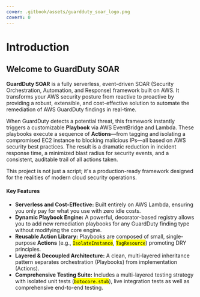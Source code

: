 ```yaml
---
cover: .gitbook/assets/guardduty_soar_logo.png
coverY: 0
---
```


# Introduction

## Welcome to GuardDuty SOAR

**GuardDuty SOAR** is a fully serverless, event-driven SOAR (Security Orchestration, Automation, and Response) framework built on AWS. It transforms your AWS security posture from reactive to proactive by providing a robust, extensible, and cost-effective solution to automate the remediation of AWS GuardDuty findings in real-time.

When GuardDuty detects a potential threat, this framework instantly triggers a customizable **Playbook** via AWS EventBridge and Lambda. These playbooks execute a sequence of **Actions**—from tagging and isolating a compromised EC2 instance to blocking malicious IPs—all based on AWS security best practices. The result is a dramatic reduction in incident response time, a minimized blast radius for security events, and a consistent, auditable trail of all actions taken.

This project is not just a script; it's a production-ready framework designed for the realities of modern cloud security operations.

#### Key Features

* **Serverless and Cost-Effective:** Built entirely on AWS Lambda, ensuring you only pay for what you use with zero idle costs.
* **Dynamic Playbook Engine:** A powerful, decorator-based registry allows you to add new remediation playbooks for any GuardDuty finding type without modifying the core engine.
* **Reusable Action Library:** Playbooks are composed of small, single-purpose **Actions** (e.g., <mark style="color:$primary;">`IsolateInstance`</mark>, <mark style="color:$primary;">`TagResource`</mark>) promoting DRY principles.
* **Layered & Decoupled Architecture:** A clean, multi-layered inheritance pattern separates orchestration (Playbooks) from implementation (Actions).
* **Comprehensive Testing Suite:** Includes a multi-layered testing strategy with isolated unit tests (<mark style="color:$primary;">`botocore.stub`</mark>), live integration tests as well as comprehensive end-to-end testing.
